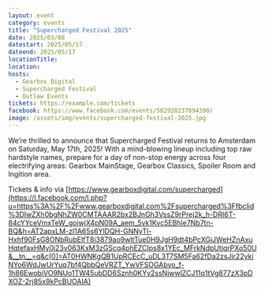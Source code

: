 ```yaml
---
layout: event
category: events
title: "Supercharged Festival 2025"
date: 2025/03/08
datestart: 2025/05/17
dateend: 2025/05/17
locationTitle:
location:
hosts:
  - Gearbox Digital
  - Supercharged Festival
  - Outlaw Events
tickets: https://example.com/tickets
facebook: https://www.facebook.com/events/582920237894390/
image: /assets/img/events/supercharged-festival-2025.jpg
---
```


We’re thrilled to announce that Supercharged Festival returns to Amsterdam on Saturday, May 17th, 2025! With a mind-blowing lineup including top raw hardstyle names, prepare for a day of non-stop energy across four electrifying areas: Gearbox MainStage, Gearbox Classics, Spoiler Room and Ingition area.

Tickets & info via [https://www.gearboxdigital.com/supercharged](https://l.facebook.com/l.php?u=https%3A%2F%2Fwww.gearboxdigital.com%2Fsupercharged%3Ffbclid%3DIwZXh0bgNhZW0CMTAAAR2bx2BJnGh3VssZ9rPrej2k_h-DRI6T-84cYYceVmxTeW_gojwjX4pN09A_aem_5vk1Kvc5EBhle7Nb7tn-BQ&h=AT2apxLM-zI1A65s6YlDQH-GNNyTl-Hxhf90FsG8ONbRubElfT8i3879ao9wltTue0H9JgH9dt4bPcXGjJWeHZnAxuHqtefaxHMy0j23v063KxM3zGScq4phEZCIps8x1YEc_MFrkNdpUtjqrPXo50U&__tn__=q&c[0]=AT0HWNKgQB1UpRCEcC_uDL3T7SM5Fa62fDa2zsJir22ykiNYo6WdJwUrYuq7bf4QbbQeVRZT_YwVFSOGAbvo_f-1h86EwobiVO9NUo1TW45ubDD6Sznh0KYv2ssNjwwlZCJ11q1tVg877zX3pDXOZ-2rj85x9kPcBUOAIA)